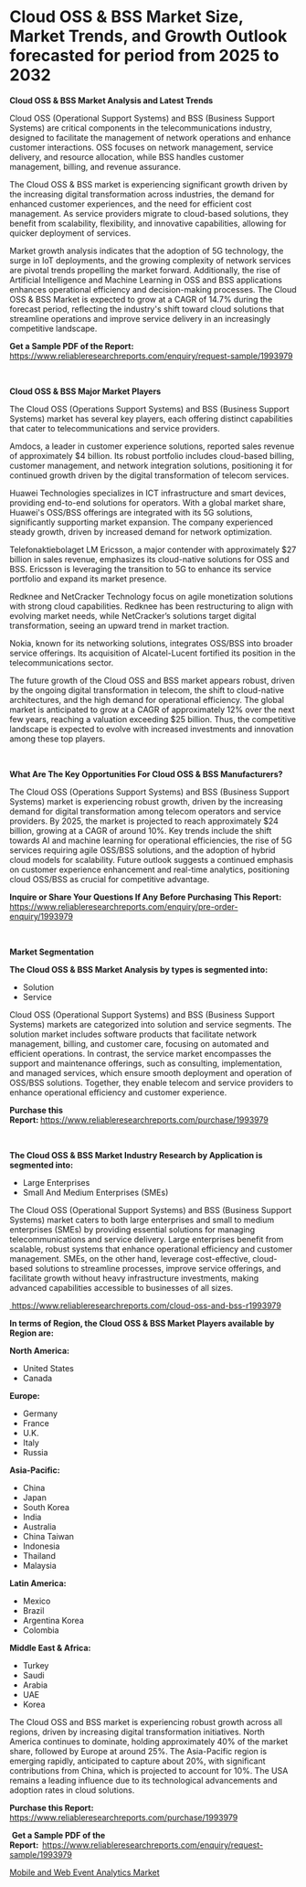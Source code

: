 <p><h1>Cloud OSS & BSS Market Size, Market Trends, and Growth Outlook forecasted for period from 2025 to 2032</h1></p><p><strong>Cloud OSS & BSS Market Analysis and Latest Trends</strong></p>
<p><p>Cloud OSS (Operational Support Systems) and BSS (Business Support Systems) are critical components in the telecommunications industry, designed to facilitate the management of network operations and enhance customer interactions. OSS focuses on network management, service delivery, and resource allocation, while BSS handles customer management, billing, and revenue assurance.</p><p>The Cloud OSS & BSS market is experiencing significant growth driven by the increasing digital transformation across industries, the demand for enhanced customer experiences, and the need for efficient cost management. As service providers migrate to cloud-based solutions, they benefit from scalability, flexibility, and innovative capabilities, allowing for quicker deployment of services.</p><p>Market growth analysis indicates that the adoption of 5G technology, the surge in IoT deployments, and the growing complexity of network services are pivotal trends propelling the market forward. Additionally, the rise of Artificial Intelligence and Machine Learning in OSS and BSS applications enhances operational efficiency and decision-making processes. The Cloud OSS & BSS Market is expected to grow at a CAGR of 14.7% during the forecast period, reflecting the industry's shift toward cloud solutions that streamline operations and improve service delivery in an increasingly competitive landscape.</p></p>
<p><strong>Get a Sample PDF of the Report:&nbsp;</strong> <a href="https://www.reliableresearchreports.com/enquiry/request-sample/1993979?utm_campaign=2267&utm_medium=2&utm_source=Github&utm_content=ia&utm_term=11032025&utm_id=cloud-oss-bss">https://www.reliableresearchreports.com/enquiry/request-sample/1993979</a></p>
<p>&nbsp;</p>
<p><strong>Cloud OSS & BSS Major Market Players</strong></p>
<p><p>The Cloud OSS (Operations Support Systems) and BSS (Business Support Systems) market has several key players, each offering distinct capabilities that cater to telecommunications and service providers. </p><p>Amdocs, a leader in customer experience solutions, reported sales revenue of approximately $4 billion. Its robust portfolio includes cloud-based billing, customer management, and network integration solutions, positioning it for continued growth driven by the digital transformation of telecom services.</p><p>Huawei Technologies specializes in ICT infrastructure and smart devices, providing end-to-end solutions for operators. With a global market share, Huawei's OSS/BSS offerings are integrated with its 5G solutions, significantly supporting market expansion. The company experienced steady growth, driven by increased demand for network optimization.</p><p>Telefonaktiebolaget LM Ericsson, a major contender with approximately $27 billion in sales revenue, emphasizes its cloud-native solutions for OSS and BSS. Ericsson is leveraging the transition to 5G to enhance its service portfolio and expand its market presence.</p><p>Redknee and NetCracker Technology focus on agile monetization solutions with strong cloud capabilities. Redknee has been restructuring to align with evolving market needs, while NetCracker’s solutions target digital transformation, seeing an upward trend in market traction.</p><p>Nokia, known for its networking solutions, integrates OSS/BSS into broader service offerings. Its acquisition of Alcatel-Lucent fortified its position in the telecommunications sector.</p><p>The future growth of the Cloud OSS and BSS market appears robust, driven by the ongoing digital transformation in telecom, the shift to cloud-native architectures, and the high demand for operational efficiency. The global market is anticipated to grow at a CAGR of approximately 12% over the next few years, reaching a valuation exceeding $25 billion. Thus, the competitive landscape is expected to evolve with increased investments and innovation among these top players.</p></p>
<p>&nbsp;</p>
<p><strong>What Are The Key Opportunities For Cloud OSS & BSS Manufacturers?</strong></p>
<p><p>The Cloud OSS (Operations Support Systems) and BSS (Business Support Systems) market is experiencing robust growth, driven by the increasing demand for digital transformation among telecom operators and service providers. By 2025, the market is projected to reach approximately $24 billion, growing at a CAGR of around 10%. Key trends include the shift towards AI and machine learning for operational efficiencies, the rise of 5G services requiring agile OSS/BSS solutions, and the adoption of hybrid cloud models for scalability. Future outlook suggests a continued emphasis on customer experience enhancement and real-time analytics, positioning cloud OSS/BSS as crucial for competitive advantage.</p></p>
<p><strong>Inquire or Share Your Questions If Any Before Purchasing This Report:</strong> <a href="https://www.reliableresearchreports.com/enquiry/pre-order-enquiry/1993979?utm_campaign=2267&utm_medium=2&utm_source=Github&utm_content=ia&utm_term=11032025&utm_id=cloud-oss-bss">https://www.reliableresearchreports.com/enquiry/pre-order-enquiry/1993979</a></p>
<p>&nbsp;</p>
<p><strong>Market Segmentation</strong></p>
<p><strong>The Cloud OSS & BSS Market Analysis by types is segmented into:</strong></p>
<p><ul><li>Solution</li><li>Service</li></ul></p>
<p><p>Cloud OSS (Operational Support Systems) and BSS (Business Support Systems) markets are categorized into solution and service segments. The solution market includes software products that facilitate network management, billing, and customer care, focusing on automated and efficient operations. In contrast, the service market encompasses the support and maintenance offerings, such as consulting, implementation, and managed services, which ensure smooth deployment and operation of OSS/BSS solutions. Together, they enable telecom and service providers to enhance operational efficiency and customer experience.</p></p>
<p><strong>Purchase this Report:&nbsp;</strong><a href="https://www.reliableresearchreports.com/purchase/1993979?utm_campaign=2267&utm_medium=2&utm_source=Github&utm_content=ia&utm_term=11032025&utm_id=cloud-oss-bss">https://www.reliableresearchreports.com/purchase/1993979</a></p>
<p>&nbsp;</p>
<p><strong>The Cloud OSS & BSS Market Industry Research by Application is segmented into:</strong></p>
<p><ul><li>Large Enterprises</li><li>Small And Medium Enterprises (SMEs)</li></ul></p>
<p><p>The Cloud OSS (Operational Support Systems) and BSS (Business Support Systems) market caters to both large enterprises and small to medium enterprises (SMEs) by providing essential solutions for managing telecommunications and service delivery. Large enterprises benefit from scalable, robust systems that enhance operational efficiency and customer management. SMEs, on the other hand, leverage cost-effective, cloud-based solutions to streamline processes, improve service offerings, and facilitate growth without heavy infrastructure investments, making advanced capabilities accessible to businesses of all sizes.</p></p>
<p><a href="https://www.reliableresearchreports.com/cloud-oss-and-bss-r1993979?utm_campaign=2267&utm_medium=2&utm_source=Github&utm_content=ia&utm_term=11032025&utm_id=cloud-oss-bss">&nbsp;https://www.reliableresearchreports.com/cloud-oss-and-bss-r1993979</a></p>
<p><strong>In terms of Region, the Cloud OSS & BSS Market Players available by Region are:</strong></p>
<p>
    <p> <strong> North America: </strong>
        <ul>
            <li>United States</li>
            <li>Canada</li>
        </ul>
        </p> 
    <p> <strong> Europe: </strong>
        <ul>
            <li>Germany</li>
            <li>France</li>
            <li>U.K.</li>
            <li>Italy</li>
            <li>Russia</li>
        </ul>
        </p> 
    <p> <strong> Asia-Pacific: </strong>
        <ul>
            <li>China</li>
            <li>Japan</li>
            <li>South Korea</li>
            <li>India</li>
            <li>Australia</li>
            <li>China Taiwan</li>
            <li>Indonesia</li>
            <li>Thailand</li>
            <li>Malaysia</li>
        </ul>
        </p> 
    <p> <strong> Latin America: </strong>
        <ul>
            <li>Mexico</li>
            <li>Brazil</li>
            <li>Argentina Korea</li>
            <li>Colombia</li>
        </ul>
        </p> 
    <p> <strong> Middle East & Africa: </strong>
        <ul>
            <li>Turkey</li>
            <li>Saudi</li>
            <li>Arabia</li>
            <li>UAE</li>
            <li>Korea</li>
        </ul>
    </p>
    </p>
<p><p>The Cloud OSS and BSS market is experiencing robust growth across all regions, driven by increasing digital transformation initiatives. North America continues to dominate, holding approximately 40% of the market share, followed by Europe at around 25%. The Asia-Pacific region is emerging rapidly, anticipated to capture about 20%, with significant contributions from China, which is projected to account for 10%. The USA remains a leading influence due to its technological advancements and adoption rates in cloud solutions.</p></p>
<p><strong>Purchase this Report: </strong><a href="https://www.reliableresearchreports.com/purchase/1993979?utm_campaign=2267&utm_medium=2&utm_source=Github&utm_content=ia&utm_term=11032025&utm_id=cloud-oss-bss">https://www.reliableresearchreports.com/purchase/1993979</a></p>
<p>&nbsp;<strong>Get a Sample PDF of the Report:&nbsp;&nbsp;</strong><a href="https://www.reliableresearchreports.com/enquiry/request-sample/1993979?utm_campaign=2267&utm_medium=2&utm_source=Github&utm_content=ia&utm_term=11032025&utm_id=cloud-oss-bss">https://www.reliableresearchreports.com/enquiry/request-sample/1993979</a></p>
<p><strong></strong></p>
<p><p><a href="https://github.com/hannajuana198484/Market-Research-Report-List-1/blob/main/mobile-and-web-event-analytics-market.md?utm_campaign=2267&utm_medium=2&utm_source=Github&utm_content=ia&utm_term=11032025&utm_id=cloud-oss-bss">Mobile and Web Event Analytics Market</a></p></p>